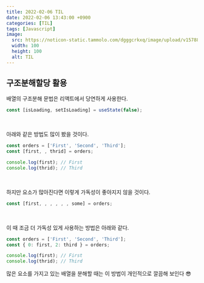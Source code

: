 ```yaml
---
title: 2022-02-06 TIL
date: 2022-02-06 13:43:00 +0900
categories: [TIL]
tags: [Javascript]
image:
  src: https://noticon-static.tammolo.com/dgggcrkxq/image/upload/v1578807458/noticon/tr4etvb9imzxc3xxnq3x.jpg
  width: 100
  height: 100
  alt: TIL
---
```



## 구조분해할당 활용

배열의 구조분해 문법은 리액트에서 당연하게 사용한다.

```jsx
const [isLoading, setIsLoading] = useState(false);
```

<br/>

아래와 같은 방법도 많이 봤을 것이다.

```jsx
const orders = ['First', 'Second', 'Third'];
const [first, , thrid] = orders;

console.log(first); // First
console.log(thrid); // Third
```

<br/>

하지만 요소가 많아진다면 이렇게 가독성이 좋아지지 않을 것이다.

```jsx
const [first, , , , , , some] = orders;
```

<br/>

이 때 조금 더 가독성 있게 사용하는 방법은 아래와 같다.

```jsx
const orders = ['First', 'Second', 'Third'];
const { 0: first, 2: third } = orders;

console.log(first); // First
console.log(thrid); // Third
```

많은 요소를 가지고 있는 배열을 분해할 때는 이 방법이 개인적으로 깔끔해 보인다 😎
